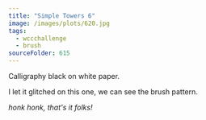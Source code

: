 ```yaml
---
title: "Simple Towers 6"
image: /images/plots/620.jpg
tags:
  - wccchallenge
  - brush
sourceFolder: 615
---
```


Calligraphy black on white paper.

I let it glitched on this one, we can see the brush pattern.

_honk honk, that's it folks!_
